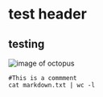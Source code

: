 # test header

## testing 

![image of octopus](https://www.shutterstock.com/image-vector/cute-octopus-hand-drawn-sea-600nw-2441176073.jpg)

```
#This is a commment
cat markdown.txt | wc -l 
```

